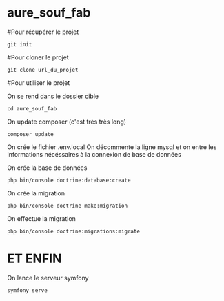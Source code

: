 # aure_souf_fab


#Pour récupérer le projet
```
git init
```

#Pour cloner le projet

```
git clone url_du_projet
```

#Pour utiliser le projet

On se rend dans le dossier cible
```
cd aure_souf_fab
```

On update composer (c'est très très long)
```
composer update
```

On crée le fichier .env.local
On décommente la ligne mysql et on entre les informations nécéssaires à la connexion de base de données

On crée la base de données
```
php bin/console doctrine:database:create
```

On crée la migration 

```
php bin/console doctrine make:migration
```

On effectue la migration 

```
php bin/console doctrine:migrations:migrate
```

# ET ENFIN 

On lance le serveur symfony

```
symfony serve
```
